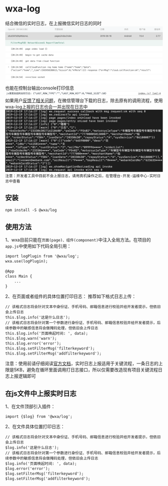 # wxa-log
结合微信的实时日志，在上报微信实时日志的同时
![avatar](public/wechat.png)
也能在控制台输出console打印信息
![avatar](public/devconsole.png)
如果用户[反馈了相关问题](https://developers.weixin.qq.com/miniprogram/dev/api/base/debug/LogManager.html)，在微信管理台下载的日志，除去原有的调用流程，使用wxa-log上报的日志也会一并出现在日志中
![avatar](public/feedback.png)
`注意：开发者工具中目前不会上报日志，请用真机操作之后，在管理台-开发-运维中心-实时日志中查看`

## 安装
```
npm install -S @wxa/log
```

## 使用方法
1、wxa目前只能在`页面(page)、组件(component)`中注入全局方法。在项目的`app.js`中使用如下代码全局引用：
```
import logPlugin from '@wxa/log';
wxa.use(logPlugin);

@App
class Main {
    ...
}
```
2、在页面或者组件的具体位置打印日志：
推荐如下格式日志上传：
```
// 该格式日志将会针对文本中身份证、手机号码、邮箱信息进行校验并给开发者提示，但依旧会上传日志
this.$log.info('这是什么日志');
// 该格式日志将会针对第一个参数进行身份证、手机号码、邮箱信息校验并给开发者提示，后续参数中的敏感信息将会做掩码处理，但依旧会上传日志
this.$log.info('页面唤起时间: ', data);
this.$log.warn('warn');
this.$log.error('error');
this.$log.setFilterMsg('filterkeyword');
this.$log.setFilterMsg('addfilterkeyword');
```
注意：使用前请仔细阅读[官方文档](https://developers.weixin.qq.com/miniprogram/dev/framework/realtimelog/)，实时日志上报适用于关键流程，一条日志的上限是5KB，避免在循环里面调用打日志接口，所以仅需要改造现有项目关键流程日志上报逻辑即可

## 在js文件中上报实时日志
1、在文件顶部引入插件：
```
import {$log} from '@wxa/log';
```
2、在文件具体位置打印日志：
```
// 该格式日志将会针对文本中身份证、手机号码、邮箱信息进行校验并给开发者提示，但依旧会上传日志
$log.info('这是什么日志');
// 该格式日志将会针对第一个参数进行身份证、手机号码、邮箱信息校验并给开发者提示，后续参数中的敏感信息将会做掩码处理，但依旧会上传日志
$log.info('页面唤起时间: ', data);
$log.error('error');
$log.setFilterMsg('filterkeyword');
$log.setFilterMsg('addfilterkeyword');
```
